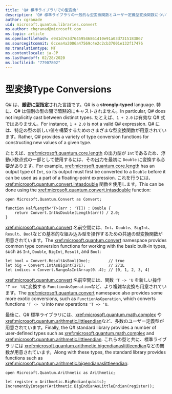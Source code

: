 ```yaml
---
title: 'Q# 標準ライブラリでの型変換'
description: 'Q# 標準ライブラリの一般的な型変換関数とユーザー定義型変換関数について説明します。'
author: cgranade
uid: microsoft.quantum.libraries.convert
ms.author: chgranad@microsoft.com
ms.topic: article
ms.openlocfilehash: e941d7e3d76459546861410e91a03d7315183867
ms.sourcegitcommit: 6ccea4a2006a47569c4e2c2cb37001e132f17476
ms.translationtype: MT
ms.contentlocale: ja-JP
ms.lasthandoff: 02/28/2020
ms.locfileid: "77907802"
---
```

# <a name="type-conversions"></a><span data-ttu-id="5522b-103">型変換</span><span class="sxs-lookup"><span data-stu-id="5522b-103">Type Conversions</span></span> #

<span data-ttu-id="5522b-104">Q# は、**厳密に型指定**された言語です。</span><span class="sxs-lookup"><span data-stu-id="5522b-104">Q# is a **strongly-typed** language.</span></span>
<span data-ttu-id="5522b-105">特に、Q# は個別の型の間で暗黙的にキャストされません。</span><span class="sxs-lookup"><span data-stu-id="5522b-105">In particular, Q# does not implicitly cast between distinct types.</span></span> <span data-ttu-id="5522b-106">たとえば、`1 + 2.0` は有効な Q# 式ではありません。</span><span class="sxs-lookup"><span data-stu-id="5522b-106">For instance, `1 + 2.0` is not a valid Q# expression.</span></span>
<span data-ttu-id="5522b-107">Q# には、特定の型の新しい値を構築するためのさまざまな型変換関数が用意されています。</span><span class="sxs-lookup"><span data-stu-id="5522b-107">Rather, Q# provides a variety of type conversion functions for constructing new values of a given type.</span></span>

<span data-ttu-id="5522b-108">たとえば、<xref:microsoft.quantum.core.length> の出力型が `Int`であるため、浮動小数点式の一部として使用するには、その出力を最初に `Double` に変換する必要があります。</span><span class="sxs-lookup"><span data-stu-id="5522b-108">For example, <xref:microsoft.quantum.core.length> has an output type of `Int`, so its output must first be converted to a `Double` before it can be used as a part of a floating-point expression.</span></span>
<span data-ttu-id="5522b-109">これを行うには、<xref:microsoft.quantum.convert.intasdouble> 関数を使用します。</span><span class="sxs-lookup"><span data-stu-id="5522b-109">This can be done using the <xref:microsoft.quantum.convert.intasdouble> function:</span></span>

```qsharp
open Microsoft.Quantum.Convert as Convert;

function HalfLength<'T>(arr : 'T[]) : Double {
    return Convert.IntAsDouble(Length(arr)) / 2.0;
}
```

<span data-ttu-id="5522b-110"><xref:microsoft.quantum.convert> 名前空間には、`Int`、`Double`、`BigInt`、`Result`、`Bool`などの基本的な組み込み型を操作するための共通の型変換関数が用意されています。</span><span class="sxs-lookup"><span data-stu-id="5522b-110">The <xref:microsoft.quantum.convert> namespace provides common type conversion functions for working with the basic built-in types, such as `Int`, `Double`, `BigInt`, `Result`, and `Bool`:</span></span>

```qsharp
let bool = Convert.ResultAsBool(One);        // true
let big = Convert.IntAsBigInt(271);          // 271L
let indices = Convert.RangeAsIntArray(0..4); // [0, 1, 2, 3, 4]
```

<span data-ttu-id="5522b-111"><xref:microsoft.quantum.convert> 名前空間には、関数 `'T -> 'U` を新しい操作 `'T => 'U`に変換する `FunctionAsOperation`など、より複雑な変換も用意されています。</span><span class="sxs-lookup"><span data-stu-id="5522b-111">The <xref:microsoft.quantum.convert> namespace also provides some more exotic conversions, such as `FunctionAsOperation`, which converts functions `'T -> 'U` into new operations `'T => 'U`.</span></span>

<span data-ttu-id="5522b-112">最後に、Q# 標準ライブラリには、<xref:microsoft.quantum.math.complex> や <xref:microsoft.quantum.arithmetic.littleendian>など、多数のユーザー定義型が用意されています。</span><span class="sxs-lookup"><span data-stu-id="5522b-112">Finally, the Q# standard library provides a number of user-defined types such as <xref:microsoft.quantum.math.complex> and <xref:microsoft.quantum.arithmetic.littleendian>.</span></span>
<span data-ttu-id="5522b-113">これらの型と共に、標準ライブラリには <xref:microsoft.quantum.arithmetic.bigendianaslittleendian>などの関数が用意されています。</span><span class="sxs-lookup"><span data-stu-id="5522b-113">Along with these types, the standard library provides functions such as <xref:microsoft.quantum.arithmetic.bigendianaslittleendian>:</span></span>

```Q#
open Microsoft.Quantum.Arithmetic as Arithmetic;

let register = Arithmetic.BigEndian(qubits);
IncrementByInteger(Arithmetic.BigEndianAsLittleEndian(register));
```
